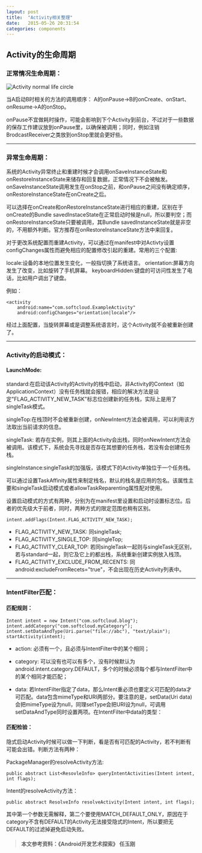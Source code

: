 ```yaml
---
layout: post
title:  "Activity相关整理"
date:   2015-05-26 20:31:54
categories: components
---
```


## Activity的生命周期

### 正常情况生命周期：

![Activity normal life circle](http://images.cnitblog.com/blog/502866/201312/04171336-39dea5bfa2e047b6b2bba37d46a410f6.jpg)

当A启动B时相关的方法的调用顺序：
A的onPause->B的onCreate、onStart、onResume->A的onStop。

onPause不宜做耗时操作，可能会影响到下个Activity到前台，不过对于一些数据的保存工作建议放到onPause里，以确保被调用；同时，例如注销BrodcastReceiver之类放到onStop里就会更好些。

---

### 异常生命周期：

系统的Activity异常终止和重建时候才会调用onSaveInstanceState和onRestoreInstanceState来储存和回复数据，正常情况下不会被触发。onSaveInstanceState调用发生在onStop之前，和onPause之间没有确定顺序，onRestoreInstanceState在onCreate之后。

可以选择在onCreate和onRestoreInstanceState进行相应的重建，区别在于onCreate的Bundle savedInstaceState在正常启动时候是null，所以要判空；而onRestoreInstanceState只要被调用，其Bundle savedInstanceState就是非空的，不用额外判断。官方推荐在onRestoreInstanceState方法中来回复。

对于更改系统配置而重建Activity，可以通过在manifest中对Activty设置configChanges属性而避免相应的配置修改引起的重建。常用的三个配置:

locale:设备的本地位置发生变化，一般指切换了系统语言。
orientation:屏幕方向发生了改变，比如旋转了手机屏幕。
keyboardHidden:键盘的可访问性发生了电话，比如用户调出了键盘。

例如：

    <activity   
        android:name="com.softcloud.ExampleActivity"
        android:configChanges="orientation|locale"/>

经过上面配置，当旋转屏幕或是调整系统语言时，这个Activity就不会被重新创建了。

---

### Activity的启动模式：

#### LaunchMode:
standard:在启动该Activity的Activity的栈中启动，非Activity的Context（如ApplicationContext）没有任务栈就会报错，相应的解决方法是设定"FLAG\_ACTIVITY\_NEW_TASK"标志位创建新的任务栈，实际上是用了singleTask模式。

singleTop:在栈顶时不会被重新创建，onNewIntent方法会被调用，可以利用该方法取出当前请求的信息。

singleTask: 若存在实例，则其上面的Activity会出栈，同时onNewIntent方法会被调用。该模式下，系统会先寻找是否存在其想要的任务栈，若没有会创建任务栈。

singleInstance:singleTask的加强版，该模式下的Activity单独位于一个任务栈。

可以通过设置TaskAffinity属性来制定栈名，默认的栈名是应用的包名。该属性主要和singleTask启动模式或者allowTaskReparenting属性配对使用。

设置启动模式的方式有两种，分别为在manifest里设置和启动时设置标志位。后者的优先级大于前者，同时，两种方式的限定范围也稍有区别。

    intent.addFlags(Intent.FLAG_ACTIVITY_NEW_TASK);
    
* FLAG\_ACTIVITY\_NEW\_TASK: 同singleTask;
* FLAG\_ACTIVITY\_SINGLE\_TOP: 同singleTop;
* FLAG\_ACTIVITY\_CLEAR\_TOP: 若同singleTask一起则与singleTask无区别，若与standard一起，则它及它上的都出栈，系统重新创建实例放入栈顶。
* FLAG\_ACTIVITY\_EXCLUDE\_FROM\_RECENTS: 同android:excludeFromRecets="true"，不会出现在历史Activity列表中。

---

### IntentFilter匹配：

#### 匹配规则：

    Intent intent = new Intent("com.softcloud.blog");
    intent.addCategory("com.softcloud.myCategory");
    intent.setDataAndType(Uri.parse("file://abc"), "text/plain");
    startActivity(intent);

* action: 必须有一个，且必须与IntentFilter中的某个相同；
* category: 可以没有也可以有多个，没有时候默认为android.intent.category.DEFAULT，多个的时候必须每个都与IntentFilter中的某个相同才能匹配；
* data: 若IntentFilter指定了data，那么Intent重必须也要定义可匹配的data才可匹配。data包含mimeType和URI两部分。要注意的是，setData(Uri data)会把mimeType设为null，同理setType会把URI设为null，可调用setDataAndType同时设置两项。在IntentFilter中data的类型：

    <data android:scheme="string"
        android:host="string"
        android:port="stirng"
        android:path="string"
        android:pathPattern="string"
        android:pathPrefix="string"
        adnroid:mimeType="string" />

#### 匹配检验：

隐式启动Activity时候可以做一下判断，看是否有可匹配的Activity，若不判断有可能会出错。判断方法有两种：

PackageManager的resolveActivity方法:

    public abstract List<ResovleInfo> queryIntentActivities(Intent intent, int flags);

Intent的resolveActivity方法：

    public abstract ResolveInfo resolveActivity(Intent intent, int flags);
    
其中第一个参数无需解释，第二个要使用MATCH\_DEFAULT\_ONLY，原因在于category不含有DEFAULT的Activity无法接受隐式的Intent，所以要把无DEFAULT的过滤掉避免启动失败。

>#### 本文参考资料：《Android开发艺术探索》 任玉刚
